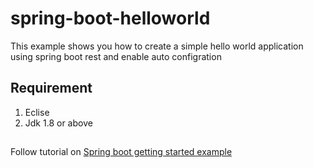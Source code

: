 # spring-boot-helloworld

This example shows you how to create a simple hello world application using spring boot rest and enable auto configration 

## Requirement 
  1. Eclise 
  2. Jdk 1.8 or above

##
 Follow tutorial on [Spring boot getting started example](http://candidjava.com/tutorial/spring-getting-started-example-spring-boot-hello-world-example/ "spring boot hello world example")
